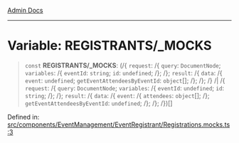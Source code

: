 [Admin Docs](/)

***

# Variable: REGISTRANTS/_MOCKS

> `const` **REGISTRANTS/_MOCKS**: (/{ `request`: /{ `query`: `DocumentNode`; `variables`: /{ `eventId`: `string`; `id`: `undefined`; /}; /}; `result`: /{ `data`: /{ `event`: `undefined`; `getEventAttendeesByEventId`: `object`[]; /}; /}; /} /| /{ `request`: /{ `query`: `DocumentNode`; `variables`: /{ `eventId`: `undefined`; `id`: `string`; /}; /}; `result`: /{ `data`: /{ `event`: /{ `attendees`: `object`[]; /}; `getEventAttendeesByEventId`: `undefined`; /}; /}; /})[]

Defined in: [src/components/EventManagement/EventRegistrant/Registrations.mocks.ts:3](https://github.com/PalisadoesFoundation/talawa-admin/blob/main/src/components/EventManagement/EventRegistrant/Registrations.mocks.ts#L3)
